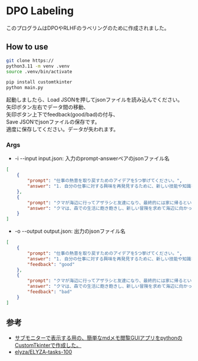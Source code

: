 # DPO Labeling
このプログラムはDPOやRLHFのラベリングのために作成されました。

## How to use
```sh
git clone https://
python3.11 -m venv .venv
source .venv/bin/activate

pip install customtkinter
python main.py
```
起動しましたら、Load JSONを押してjsonファイルを読み込んでください。  
矢印ボタン左右でデータ間の移動、  
矢印ボタン上下でfeedback\(good/bad\)の付与、  
Save JSONでjsonファイルの保存です。  
適度に保存してください。データが失われます。

### Args
- \-i \-\-input input.json: 入力のprompt-answerペアのjsonファイル名
```json:input.json
[
    {
        "prompt": "仕事の熱意を取り戻すためのアイデアを5つ挙げてください。",
        "answer": "1. 自分の仕事に対する興味を再発見するために、新しい技能や知識を学ぶこと。 2. カレッジやセミナーなどで講演を聴くことで、仕事に対する新しいアイデアや視点を得ること。 3. 仕事に対してストレスを感じている場合は、ストレスマネジメントのテクニックを学ぶこと。 4. 仕事以外の楽しいことをすることで、ストレスを発散すること。 5. 仕事に対して自己評価をすることで、自分がどのように進化しているのかを知ること。"
    },
    {
        "prompt": "クマが海辺に行ってアザラシと友達になり、最終的には家に帰るというプロットの短編小説を書いてください。",
        "answer": "クマは、森での生活に飽き飽きし、新しい冒険を求めて海辺に向かった。彼は海に興味があり、そこに住む生き物たちと出会いたかった。彼は旅をするために必要なものを準備し海辺へと向かった。 海辺に到着したクマは、アザラシたちと出会った。彼らはクマを受け入れてくれ、一緒に遊んだり、話をしたりするようになった。クマはアザラシたちとの楽しい時間を過ごし、彼らとの友情を育んでいった。 だが、クマは家族の元に帰らなければならなかった。彼はアザラシたちに別れを告げなければならなかった。しかし、彼は彼らとの楽しい時間を思い出し、彼らとの友情を大切にしたくて、家に帰ることができなかった。彼は葛藤しながらも、最終的にはアザラシたちに別れを告げ、家に帰った。だが、それでも彼はアザラシたちとの思い出を胸にして、永遠に忘れない。"
    }
]
```

- \-o \-\-output output.json: 出力のjsonファイル名
```json:input.json
[
    {
        "prompt": "仕事の熱意を取り戻すためのアイデアを5つ挙げてください。",
        "answer": "1. 自分の仕事に対する興味を再発見するために、新しい技能や知識を学ぶこと。 2. カレッジやセミナーなどで講演を聴くことで、仕事に対する新しいアイデアや視点を得ること。 3. 仕事に対してストレスを感じている場合は、ストレスマネジメントのテクニックを学ぶこと。 4. 仕事以外の楽しいことをすることで、ストレスを発散すること。 5. 仕事に対して自己評価をすることで、自分がどのように進化しているのかを知ること。",
        "feedback": "good"
    },
    {
        "prompt": "クマが海辺に行ってアザラシと友達になり、最終的には家に帰るというプロットの短編小説を書いてください。",
        "answer": "クマは、森での生活に飽き飽きし、新しい冒険を求めて海辺に向かった。彼は海に興味があり、そこに住む生き物たちと出会いたかった。彼は旅をするために必要なものを準備し海辺へと向かった。 海辺に到着したクマは、アザラシたちと出会った。彼らはクマを受け入れてくれ、一緒に遊んだり、話をしたりするようになった。クマはアザラシたちとの楽しい時間を過ごし、彼らとの友情を育んでいった。 だが、クマは家族の元に帰らなければならなかった。彼はアザラシたちに別れを告げなければならなかった。しかし、彼は彼らとの楽しい時間を思い出し、彼らとの友情を大切にしたくて、家に帰ることができなかった。彼は葛藤しながらも、最終的にはアザラシたちに別れを告げ、家に帰った。だが、それでも彼はアザラシたちとの思い出を胸にして、永遠に忘れない。",
        "feedback": "bad"
    }
]
```

## 参考
- [サブモニターで表示する用の、簡単なmdメモ閲覧GUIアプリをpythonのCustomTkinterで作成した。](https://qiita.com/RamuRaito/items/93fd7d8a060afc82b8bc)
- [elyza/ELYZA-tasks-100](https://huggingface.co/datasets/elyza/ELYZA-tasks-100?row=1)